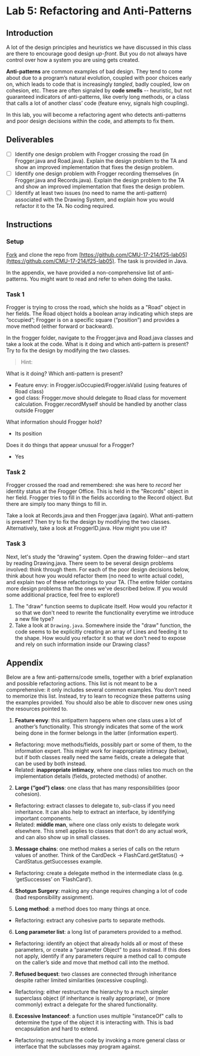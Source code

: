 # Lab 5: Refactoring and Anti-Patterns

## Introduction 
A lot of the design principles and heuristics we have discussed in this class are there to encourage good design *up-front*. But you do not always have control over how a system you are using gets created. 


**Anti-patterns** are common examples of bad design. They tend to come about due to a program’s natural evolution, coupled with poor choices early on, which leads to code that is increasingly *tangled*, badly coupled, low on cohesion, etc. These are often signaled by **code smells** -- heuristic, but not guaranteed indicators of anti-patterns, like overly long methods, or a class that calls a lot of another class’ code (feature envy, signals high coupling).

In this lab, you will become a refactoring agent who detects anti-patterns and poor design decisions within the code, and attempts to fix them.
## Deliverables

- [ ] Identify one design problem with Frogger crossing the road (in Frogger.java and Road.java). Explain the design problem to the TA and show an improved implementation that fixes the design problem.
- [ ] Identify one design problem with Frogger recording themselves (in Frogger.java and Records.java). Explain the design problem to the TA and show an improved implementation that fixes the design problem.
- [ ] Identify at least two issues (no need to name the anti-pattern) associated with the Drawing System, and explain how you would refactor it to the TA. No coding required.

## Instructions

### Setup
<u>Fork</u> and clone the repo from [https://github.com/CMU-17-214/f25-lab05](https://github.com/CMU-17-214/f25-lab05). The task is provided in Java.

In the appendix, we have provided a non-comprehensive list of anti-patterns. You might want to read and refer to when doing the tasks. 

### Task 1

Frogger is trying to cross the road, which she holds as a "Road" object in her fields. The Road object holds a boolean array indicating which steps are “occupied”; Frogger is on a specific square (“position”) and provides a move method (either forward or backward).

In the frogger folder, navigate to the Frogger.java and Road.java classes and take a look at the code. What is it doing and which anti-pattern is present? Try to fix the design by modifying the two classes.

> Hint: 

What is it doing? Which anti-pattern is present?
- Feature envy: in Frogger.isOccupied/Frogger.isValid (using features of Road class)
- god class: Frogger.move should delegate to Road class for movement calculation. Frogger.recordMyself should be handled
by another class outside Frogger

What information should Frogger hold? 
- Its position

Does it do things that appear unusual for a Frogger?
- Yes


### Task 2

Frogger crossed the road and remembered: she was here to *record* her identity status at the Frogger Office. This is held in the "Records" object in her field. Frogger tries to fill in the fields according to the Record object. But there are simply too many things to fill in.

Take a look at Records.java and then Frogger.java (again). What anti-pattern is present? Then try to fix the design by modifying the two classes. Alternatively, take a look at FroggerID.java. How might you use it?

### Task 3

Next, let's study the “drawing” system. Open the drawing folder--and start by reading Drawing.java. There seem to be several design problems involved: think through them. For each of the poor design decisions below, think about how you would refactor them (no need to write actual code), and explain two of these refactorings to your TA. (The entire folder contains more design problems than the ones we've described below. If you would some additional practice, feel free to explore!)

1. The "draw" function seems to duplicate itself. How would you refactor it so that we don't need to rewrite the functionality everytime we introduce a new file type?
2. Take a look at ``` Drawing.java ```. Somewhere inside the "draw" function, the code seems to be explicitly creating an array of Lines and feeding it to the shape. How would you refactor it so that we don't need to expose and rely on such information inside our Drawing class?


## Appendix

Below are a few anti-patterns/code smells, together with a brief explanation and possible refactoring actions. This list is not meant to be a comprehensive: it only includes several common examples. You don’t need to memorize this list. Instead, try to learn to recognize these patterns using the examples provided. You should also be able to discover new ones using the resources pointed to.

1. **Feature envy**: this antipattern happens when one class uses a lot of another’s functionality. This strongly indicates that some of the work being done in the former belongs in the latter (information expert).
  - Refactoring: move methods/fields, possibly part or some of them, to the information expert. This might work for inappropriate intimacy (below), but if both classes really need the same fields, create a delegate that can be used by both instead.
  - Related: **inappropriate intimacy**, where one class relies too much on the implementation details (fields, protected methods) of another.

2. **Large (“god”) class**: one class that has many responsibilities (poor cohesion).
  - Refactoring: extract classes to delegate to, sub-class if you need inheritance. It can also help to extract an interface, by identifying important components.
  - Related: **middle man**, where one class only exists to delegate work elsewhere. This smell applies to classes that don’t do any actual work, and can also show up in small classes.

3. **Message chains**: one method makes a series of calls on the return values of another. Think of the CardDeck → FlashCard.getStatus() → CardStatus.getSuccesses example.
  - Refactoring: create a delegate method in the intermediate class (e.g. ‘getSuccesses’ on ‘FlashCard’).

4. **Shotgun Surgery**: making any change requires changing a lot of code (bad responsibility assignment).

5. **Long method**: a method does too many things at once.
  - Refactoring: extract any cohesive parts to separate methods.

6. **Long parameter list**: a long list of parameters provided to a method.
  - Refactoring: identify an object that already holds all or most of these parameters, or create a “parameter Object” to pass instead. If this does not apply, identify if any parameters require a method call to compute on the caller’s side and move that method call into the method.

7. **Refused bequest**: two classes are connected through inheritance despite rather limited similarities (excessive coupling).
  - Refactoring: either restructure the hierarchy to a much simpler superclass object (if inheritance is really appropriate), or (more commonly) extract a delegate for the shared functionality.

8. **Excessive Instanceof**: a function uses multiple "instanceOf" calls to determine the type of the object it is interacting with. This is bad encapsulation and hard to extend.
  - Refactoring: restructure the code by invoking a more general class or interface that the subclasses may program against.
